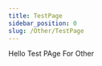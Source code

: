 ```yaml
---
title: TestPage
sidebar_position: 0
slug: /Other/TestPage
---
```




Hello Test PAge For Other

